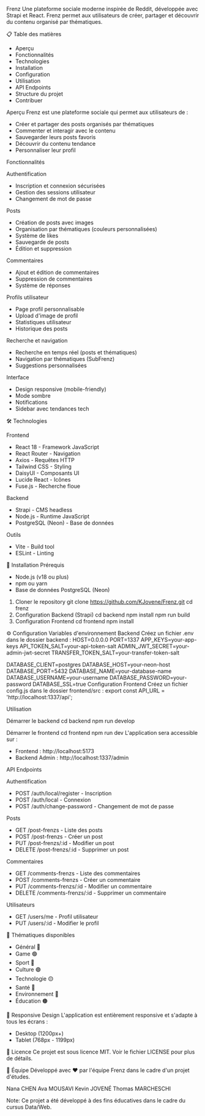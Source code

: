 Frenz 
Une plateforme sociale moderne inspirée de Reddit, développée avec Strapi et React. Frenz permet aux utilisateurs de créer, partager et découvrir du contenu organisé par thématiques.

📋 Table des matières
* Aperçu
* Fonctionnalités
* Technologies
* Installation
* Configuration
* Utilisation
* API Endpoints
* Structure du projet
* Contribuer

Aperçu
Frenz est une plateforme sociale qui permet aux utilisateurs de :
* Créer et partager des posts organisés par thématiques
* Commenter et interagir avec le contenu
* Sauvegarder leurs posts favoris
* Découvrir du contenu tendance
* Personnaliser leur profil


Fonctionnalités

Authentification
* Inscription et connexion sécurisées
* Gestion des sessions utilisateur
* Changement de mot de passe

Posts
* Création de posts avec images
* Organisation par thématiques (couleurs personnalisées)
* Système de likes
* Sauvegarde de posts
* Édition et suppression

Commentaires
* Ajout et édition de commentaires
* Suppression de commentaires
* Système de réponses

Profils utilisateur
* Page profil personnalisable
* Upload d'image de profil
* Statistiques utilisateur
* Historique des posts

Recherche et navigation
* Recherche en temps réel (posts et thématiques)
* Navigation par thématiques (SubFrenz)
* Suggestions personnalisées

Interface
* Design responsive (mobile-friendly)
* Mode sombre
* Notifications
* Sidebar avec tendances tech


🛠 Technologies

Frontend
* React 18 - Framework JavaScript
* React Router - Navigation
* Axios - Requêtes HTTP
* Tailwind CSS - Styling
* DaisyUI - Composants UI
* Lucide React - Icônes
* Fuse.js - Recherche floue

Backend
* Strapi - CMS headless
* Node.js - Runtime JavaScript
* PostgreSQL (Neon) - Base de données

Outils
* Vite - Build tool
* ESLint - Linting

🚀 Installation
Prérequis
* Node.js (v18 ou plus)
* npm ou yarn
* Base de données PostgreSQL (Neon)

1. Cloner le repository
git clone https://github.com/KJovene/Frenz.git
cd frenz
2. Configuration Backend (Strapi)
cd backend
npm install
npm run build
3. Configuration Frontend
cd frontend
npm install


⚙️ Configuration
Variables d'environnement Backend
Créez un fichier .env dans le dossier backend :
HOST=0.0.0.0
PORT=1337
APP_KEYS=your-app-keys
API_TOKEN_SALT=your-api-token-salt
ADMIN_JWT_SECRET=your-admin-jwt-secret
TRANSFER_TOKEN_SALT=your-transfer-token-salt

DATABASE_CLIENT=postgres
DATABASE_HOST=your-neon-host
DATABASE_PORT=5432
DATABASE_NAME=your-database-name
DATABASE_USERNAME=your-username
DATABASE_PASSWORD=your-password
DATABASE_SSL=true
Configuration Frontend
Créez un fichier config.js dans le dossier frontend/src :
export const API_URL = 'http://localhost:1337/api';

Utilisation

Démarrer le backend
cd backend
npm run develop

Démarrer le frontend
cd frontend
npm run dev
L'application sera accessible sur :
* Frontend : http://localhost:5173
* Backend Admin : http://localhost:1337/admin

API Endpoints

Authentification
* POST /auth/local/register - Inscription
* POST /auth/local - Connexion
* POST /auth/change-password - Changement de mot de passe

Posts
* GET /post-frenzs - Liste des posts
* POST /post-frenzs - Créer un post
* PUT /post-frenzs/:id - Modifier un post
* DELETE /post-frenzs/:id - Supprimer un post

Commentaires
* GET /comments-frenzs - Liste des commentaires
* POST /comments-frenzs - Créer un commentaire
* PUT /comments-frenzs/:id - Modifier un commentaire
* DELETE /comments-frenzs/:id - Supprimer un commentaire

Utilisateurs
* GET /users/me - Profil utilisateur
* PUT /users/:id - Modifier le profil

🎨 Thématiques disponibles
* Général 🔵
* Game 🟢
* Sport 🔴
* Culture 🟣
* Technologie 🟡
* Santé 🩷
* Environnement 🔵
* Éducation 🟠

📱 Responsive Design
L'application est entièrement responsive et s'adapte à tous les écrans :
* Desktop (1200px+)
* Tablet (768px - 1199px)

📄 Licence
Ce projet est sous licence MIT. Voir le fichier LICENSE pour plus de détails.

👥 Équipe
Développé avec ❤️ par l'équipe Frenz dans le cadre d'un projet d'études.

Nana CHEN
Ava MOUSAVI
Kevin JOVENÉ
Thomas MARCHESCHI


Note: Ce projet a été développé à des fins éducatives dans le cadre du cursus Data/Web.
